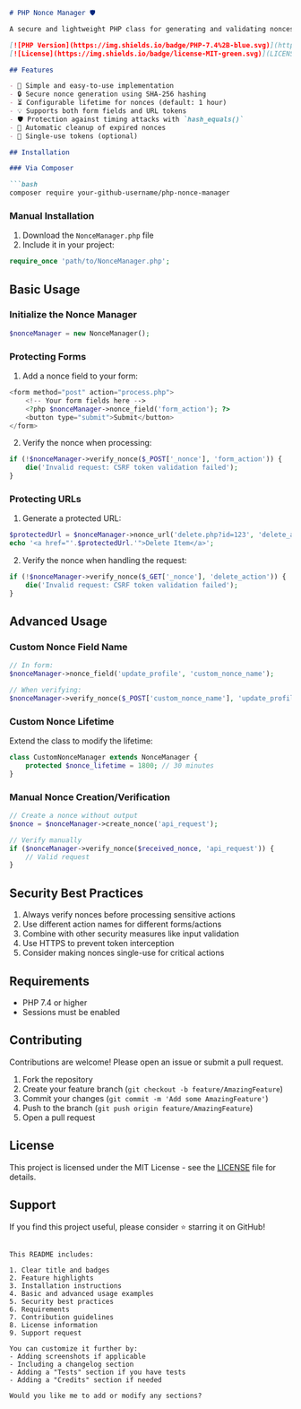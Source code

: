 ```markdown
# PHP Nonce Manager 🛡️

A secure and lightweight PHP class for generating and validating nonces (CSRF tokens) to protect your web applications against Cross-Site Request Forgery attacks.

[![PHP Version](https://img.shields.io/badge/PHP-7.4%2B-blue.svg)](https://php.net/)
[![License](https://img.shields.io/badge/license-MIT-green.svg)](LICENSE)

## Features

- 🚀 Simple and easy-to-use implementation
- 🔒 Secure nonce generation using SHA-256 hashing
- ⏳ Configurable lifetime for nonces (default: 1 hour)
- 💡 Supports both form fields and URL tokens
- 🛡️ Protection against timing attacks with `hash_equals()`
- 🧹 Automatic cleanup of expired nonces
- 🔄 Single-use tokens (optional)

## Installation

### Via Composer

```bash
composer require your-github-username/php-nonce-manager
```

### Manual Installation

1. Download the `NonceManager.php` file
2. Include it in your project:

```php
require_once 'path/to/NonceManager.php';
```

## Basic Usage

### Initialize the Nonce Manager

```php
$nonceManager = new NonceManager();
```

### Protecting Forms

1. Add a nonce field to your form:

```php
<form method="post" action="process.php">
    <!-- Your form fields here -->
    <?php $nonceManager->nonce_field('form_action'); ?>
    <button type="submit">Submit</button>
</form>
```

2. Verify the nonce when processing:

```php
if (!$nonceManager->verify_nonce($_POST['_nonce'], 'form_action')) {
    die('Invalid request: CSRF token validation failed');
}
```

### Protecting URLs

1. Generate a protected URL:

```php
$protectedUrl = $nonceManager->nonce_url('delete.php?id=123', 'delete_action');
echo '<a href="'.$protectedUrl.'">Delete Item</a>';
```

2. Verify the nonce when handling the request:

```php
if (!$nonceManager->verify_nonce($_GET['_nonce'], 'delete_action')) {
    die('Invalid request: CSRF token validation failed');
}
```

## Advanced Usage

### Custom Nonce Field Name

```php
// In form:
$nonceManager->nonce_field('update_profile', 'custom_nonce_name');

// When verifying:
$nonceManager->verify_nonce($_POST['custom_nonce_name'], 'update_profile');
```

### Custom Nonce Lifetime

Extend the class to modify the lifetime:

```php
class CustomNonceManager extends NonceManager {
    protected $nonce_lifetime = 1800; // 30 minutes
}
```

### Manual Nonce Creation/Verification

```php
// Create a nonce without output
$nonce = $nonceManager->create_nonce('api_request');

// Verify manually
if ($nonceManager->verify_nonce($received_nonce, 'api_request')) {
    // Valid request
}
```

## Security Best Practices

1. Always verify nonces before processing sensitive actions
2. Use different action names for different forms/actions
3. Combine with other security measures like input validation
4. Use HTTPS to prevent token interception
5. Consider making nonces single-use for critical actions

## Requirements

- PHP 7.4 or higher
- Sessions must be enabled

## Contributing

Contributions are welcome! Please open an issue or submit a pull request.

1. Fork the repository
2. Create your feature branch (`git checkout -b feature/AmazingFeature`)
3. Commit your changes (`git commit -m 'Add some AmazingFeature'`)
4. Push to the branch (`git push origin feature/AmazingFeature`)
5. Open a pull request

## License

This project is licensed under the MIT License - see the [LICENSE](LICENSE) file for details.

## Support

If you find this project useful, please consider ⭐ starring it on GitHub!
```

This README includes:

1. Clear title and badges
2. Feature highlights
3. Installation instructions
4. Basic and advanced usage examples
5. Security best practices
6. Requirements
7. Contribution guidelines
8. License information
9. Support request

You can customize it further by:
- Adding screenshots if applicable
- Including a changelog section
- Adding a "Tests" section if you have tests
- Adding a "Credits" section if needed

Would you like me to add or modify any sections?
